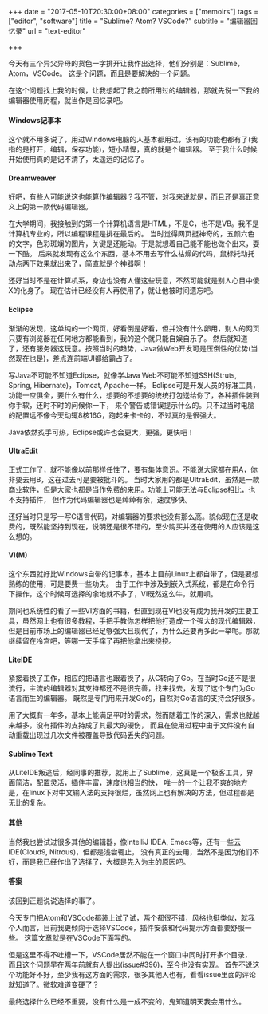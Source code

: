 +++
date = "2017-05-10T20:30:00+08:00"
categories = ["memoirs"]
tags = ["editor", "software"]
title = "Sublime? Atom? VSCode?"
subtitle = "编辑器回忆录"
url = "text-editor"

+++

今天有三个异父异母的货色一字排开让我作出选择，他们分别是：Sublime，Atom，VSCode。
这是个问题，而且是要解决的一个问题。

在这个问题找上我的时候，让我想起了我之前所用过的编辑器，那就先说一下我的编辑器使用历程，就当作是回忆录吧。

#### Windows记事本

这个就不用多说了，用过Windows电脑的人基本都用过，该有的功能也都有了(我指的是打开，编辑，保存功能)，短小精悍，真的就是个编辑器。
至于我什么时候开始使用真的是记不清了，太遥远的记忆了。

#### Dreamweaver

好吧，有些人可能说这也能算作编辑器？我不管，对我来说就是，而且还是真正意义上的第一款代码编辑器。

在大学期间，我接触到的第一个计算机语言是HTML，不是C，也不是VB。我不是计算机专业的，所以编程课程是排在最后的。
当时觉得网页挺神奇的，五颜六色的文字，色彩斑斓的图片，关键是还能动。于是就想着自己能不能也做个出来，耍一下酷。
后来就发现有这么个东西，基本不用去写什么枯燥的代码，鼠标托动托动点两下效果就出来了，简直就是个神器啊！

还好当时不是在计算机系，身边也没有人懂这些玩意，不然可能就是别人心目中傻X的化身了。
现在估计已经没有人再使用了，就让他被时间遗忘吧。

#### Eclipse

渐渐的发现，这单纯的一个网页，好看倒是好看，但并没有什么卵用，别人的网页只要有浏览器在任何地方都能看到，我的这个就只能自娱自乐了。
然后就知道了，还有服务器这玩意。按照当时的趋势，Java做Web开发可是压倒性的优势(当然现在也是)，差点连前端UI都给霸占了。

写Java不可能不知道Eclipse，就像学Java Web不可能不知道SSH(Struts, Spring, Hibernate)，Tomcat, Apache一样。
Eclipse可是开发人员的标准工具，功能一应俱全，要什么有什么，想要的不想要的统统打包送给你了，各种插件装到你手软，还时不时的问候你一下，
来个警告或错误提示什么的。只不过当时电脑的配置远不像今天动辄8核16G，跑起来卡卡的，不过真的是很强大。

Java依然炙手可热，Eclipse或许也会更大，更强，更快吧！

#### UltraEdit

正式工作了，就不能像以前那样任性了，要有集体意识。不能说大家都在用A，你非要去用B，这在过去可是要被批斗的。
当时大家用的都是UltraEdit，虽然是一款商业软件，但是大家也都是当作免费的来用。功能上可能无法与Eclipse相比，也不支持插件，
但作为代码编辑器也是绰绰有余，速度够快。

还好当时只是写一写C语言代码，对编辑器的要求也没有那么高。貌似现在还是收费的，既然能坚持到现在，说明还是很不错的，至少购买并还在使用的人应该是这么想的。

#### VI(M)

这个东西就好比Windows自带的记事本，基本上目前Linux上都自带了，但是要想熟练的使用，可是要费一些功夫。
由于工作中涉及到嵌入式系统，都是在命令行下操作，这个时候可选择的余地就不多了，VI既然这么牛，就用呗。

期间也系统性的看了一些VI方面的书籍，但直到现在VI也没有成为我开发的主要工具，虽然网上也有很多教程，手把手教你怎样把他打造成一个强大的现代编辑器，
但是目前市场上的编辑器已经足够强大且现代了，为什么还要再多此一举呢。那就继续留在冷宫吧，等哪一天手痒了再把他拿出来挠挠。

#### LiteIDE

紧接着换了工作，相应的把语言也跟着换了，从C转向了Go。在当时Go还不是很流行，主流的编辑器对其支持都还不是很完善，找来找去，发现了这个专门为Go语言而生的编辑器。
既然是专门用来开发Go的，自然对Go语言的支持会好很多。

用了大概有一年多，基本上能满足平时的需求，然而随着工作的深入，需求也就越来越多，没有插件的支持成了其最大的硬伤，
而且在使用过程中由于文件没有自动重载出现过几次文件被覆盖导致代码丢失的问题。

#### Sublime Text

从LiteIDE叛逃后，经同事的推荐，就用上了Sublime，这真是一个极客工具，界面简洁，配置灵活，插件丰富，速度也相当的快，
唯一的一个让我不爽的地方是，在linux下对中文输入法的支持很烂，虽然网上也有解决的方法，但过程都是无比的复杂。

#### 其他

当然我也尝试过很多其他的编辑器，像IntelliJ IDEA, Emacs等，还有一些云IDE(Cloud9, Nitrous)，但都是浅尝辄止，
没有真正的去用，当然不是因为他们不好，而是我已经作出了选择了，大概是先入为主的原因吧。

#### 答案

该回到正题说说选择的事了。

今天专门把Atom和VSCode都装上试了试，两个都很不错，风格也挺类似，就我个人而言，目前我更倾向于选择VSCode，插件安装和代码提示方面都要舒服一些。
这篇文章就是在VSCode下面写的。

但是这里不得不吐槽一下，VSCode居然不能在一个窗口中同时打开多个目录，
而且这个问题早在两年前就有人提出([issue#396](https://github.com/Microsoft/vscode/issues/396))，至今也没有实现。
首先不说这个功能好不好，至少我有这方面的需求，很多其他人也有，看看issue里面的评论就知道了。微软难道变硬了？

最终选择什么已经不重要，没有什么是一成不变的，鬼知道明天我会用什么。